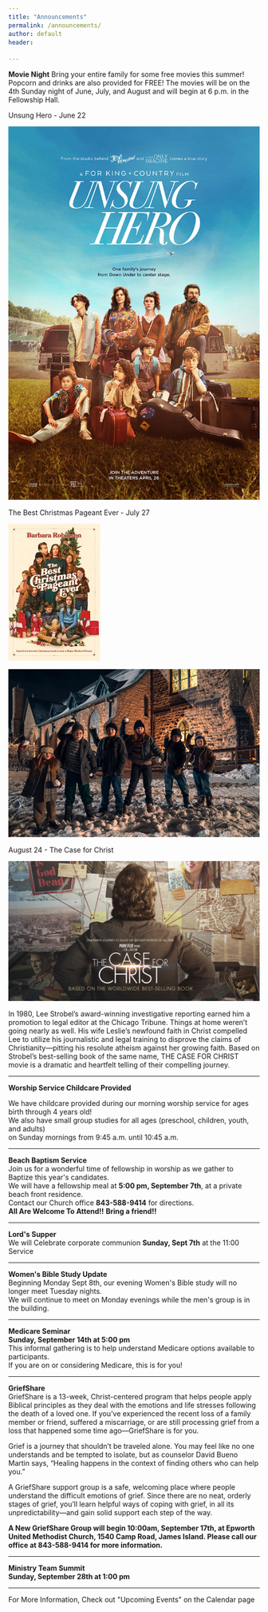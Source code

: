 ```yaml
---
title: "Announcements"
permalink: /announcements/
author: default
header:

---
```


**Movie Night**
Bring your entire family for some free movies this summer! Popcorn and drinks are also provided for FREE!  The movies will be on the 4th Sunday night of June, July, and August and will begin at 6 p.m. in the Fellowship Hall.  

Unsung Hero - June 22

![Alt text](/assets/images/unsung-hero.jpg)

The Best Christmas Pageant Ever - July 27

![Alt text](/assets/images/Best%20Christmas%20Ever.jpeg)

![Alt text](/assets/images/Best%20Christmas%202.jpg)

August 24 - The Case for Christ

![Alt text](/assets/images/540x300.jpg)

In 1980, Lee Strobel’s award-winning investigative
reporting earned him a promotion to legal editor at the
Chicago Tribune. Things at home weren’t going nearly as
well. His wife Leslie’s newfound faith in Christ compelled
Lee to utilize his journalistic and legal training to disprove
the claims of Christianity—pitting his resolute atheism
against her growing faith.
Based on Strobel’s best-selling book of the same name,
THE CASE FOR CHRIST movie is a dramatic and heartfelt
telling of their compelling journey.
<hr>


**Worship Service Childcare Provided**    

  

We have childcare provided during our morning worship service for ages birth through 4 years old!  
We also have small group studies for all ages (preschool, children, youth, and adults)  
on Sunday mornings from 9:45 a.m. until 10:45 a.m.      
<hr>
 

**Beach Baptism Service**  
Join us for a wonderful time of fellowship in worship as we gather to Baptize this year's candidates.  
We will have a fellowship meal at **5:00 pm, September 7th**, at a private beach front residence.   
Contact our Church office **843-588-9414** for directions.   
**All Are Welcome To Attend!!**
**Bring a friend!!**  
<hr>  


**Lord's Supper**  
We will Celebrate corporate communion **Sunday, Sept 7th** at the 11:00 Service  
<hr>  

**Women's Bible Study Update**  
Beginning Monday Sept 8th, our evening Women's Bible study will no longer meet Tuesday nights.  
We will continue to meet on Monday evenings while the men's group is in the building.  


  <hr>    

  **Medicare Seminar**  
  **Sunday, September 14th at 5:00 pm**  
  This informal gathering is to help understand Medicare options available to participants.  
  If you are on or considering Medicare, this is for you!  
  <hr>    

 **GriefShare**  
GriefShare is a 13-week, Christ-centered program that helps people apply Biblical principles as they deal with the emotions and life stresses following the death of a loved one. If you’ve experienced the recent loss of a family member or friend, suffered a miscarriage, or are still processing grief from a loss that happened some time ago—GriefShare is for you.   
    
Grief is a journey that shouldn’t be traveled alone. You may feel like no one understands and be tempted to isolate, but as counselor David Bueno Martin says, “Healing happens in the context of finding others who can help you.”  

A GriefShare support group is a safe, welcoming place where people understand the difficult emotions of grief. Since there are no neat, orderly stages of grief, you’ll learn helpful ways of coping with grief, in all its unpredictability—and gain solid support each step of the way.  

**A New GriefShare Group will begin 10:00am, September 17th, at Epworth United Methodist Church, 1540 Camp Road, James Island.
Please call our office at 843-588-9414 for more information.**  
<hr>  


  **Ministry Team Summit**  
  **Sunday, September 28th at 1:00 pm**  
  <hr>  
  
  For More Information, Check out "Upcoming Events" on the Calendar page

